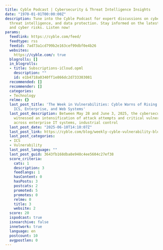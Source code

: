 ```yaml
---
title: Cyble Podcast | Cybersecurity & Threat Intelligence Insights
date: "1970-01-01T00:00:00Z"
description: Tune into the Cyble Podcast for expert discussions on cybersecurity,
  threat intelligence, and data protection. Stay informed on the latest security trends
  and cyber risks. Listen now!
params:
  feedlink: https://cyble.com/feed/
  feedtype: rss
  feedid: 7ad73a1cd799b2e163cef99dbf0e4b26
  websites:
    https://cyble.com/: true
  blogrolls: []
  in_blogrolls:
  - title: Subscriptions-iCloud.opml
    description: ""
    id: e1b4718a0340ff1e866dc2d733303081
  recommended: []
  recommender: []
  categories:
  - Technology
  relme: {}
  last_post_title: 'The Week in Vulnerabilities: Cyble Warns of Rising Exploits Targeting
    ICS, Enterprise, and Web Systems'
  last_post_description: Between May 28 and June 3, 2025, the cybersecurity landscape
    witnessed an intensification of attack attempts and critical vulnerability disclosures
    across enterprise IT systems, industrial control
  last_post_date: "2025-06-10T14:10:07Z"
  last_post_link: https://cyble.com/blog/weekly-cyble-vulnerability-blog/
  last_post_categories:
  - ICS
  - Vulnerability
  last_post_language: ""
  last_post_guid: 3643fb168dba8e948c4ee5604c27ef38
  score_criteria:
    cats: 1
    description: 3
    feedlangs: 1
    hasContent: 0
    hasPosts: 3
    postcats: 2
    promoted: 5
    promotes: 0
    relme: 0
    title: 3
    website: 2
  score: 20
  ispodcast: true
  isnoarchive: false
  innetwork: true
  language: en
  postcount: 10
  avgpostlen: 0
---
```

